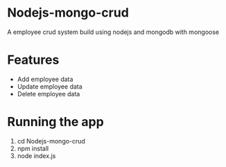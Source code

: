 # Nodejs-mongo-crud
A employee crud system build using nodejs and mongodb with mongoose
# Features
  - Add employee data
  - Update employee data
  - Delete employee data
# Running the app
1. cd Nodejs-mongo-crud
2. npm install
3. node index.js

